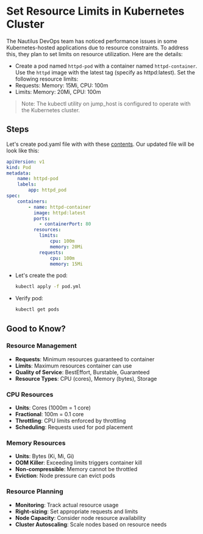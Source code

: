# Set Resource Limits in Kubernetes Cluster

The Nautilus DevOps team has noticed performance issues in some Kubernetes-hosted applications due to resource constraints. To address this, they plan to set limits on resource utilization. Here are the details:

- Create a pod named `httpd-pod` with a container named `httpd-container`. Use the `httpd` image with the latest tag (specify as httpd:latest). Set the following resource limits:
- Requests: Memory: 15Mi, CPU: 100m
- Limits: Memory: 20Mi, CPU: 100m

> Note: The kubectl utility on jump_host is configured to operate with the Kubernetes cluster.

## Steps

Let's create pod.yaml file with with these [contents](../files/k3s-pod.yml). Our updated file will be look like this:

```YAML
apiVersion: v1
kind: Pod
metadata:
    name: httpd-pod
    labels:
        app: httpd_pod
spec:
    containers:
        - name: httpd-container
          image: httpd:latest
          ports:
            - containerPort: 80
          resources:
            limits:
                cpu: 100m
                memory: 20Mi
            requests:
                cpu: 100m
                memory: 15Mi
```

- Let's create the pod:

    ```sh
    kubectl apply -f pod.yml
    ```

- Verify pod:

    ```sh
    kubectl get pods
    ```

## Good to Know?

### Resource Management

- **Requests**: Minimum resources guaranteed to container
- **Limits**: Maximum resources container can use
- **Quality of Service**: BestEffort, Burstable, Guaranteed
- **Resource Types**: CPU (cores), Memory (bytes), Storage

### CPU Resources

- **Units**: Cores (1000m = 1 core)
- **Fractional**: 100m = 0.1 core
- **Throttling**: CPU limits enforced by throttling
- **Scheduling**: Requests used for pod placement

### Memory Resources

- **Units**: Bytes (Ki, Mi, Gi)
- **OOM Killer**: Exceeding limits triggers container kill
- **Non-compressible**: Memory cannot be throttled
- **Eviction**: Node pressure can evict pods

### Resource Planning

- **Monitoring**: Track actual resource usage
- **Right-sizing**: Set appropriate requests and limits
- **Node Capacity**: Consider node resource availability
- **Cluster Autoscaling**: Scale nodes based on resource needs
